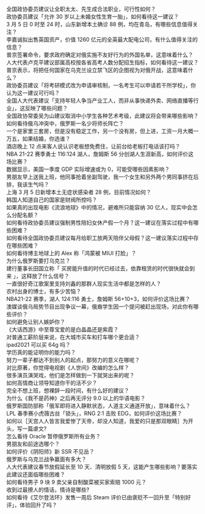 全国政协委员建议让全职太太、先生成合法职业，可行性如何？  
政协委员建议「允许 30 岁以上未婚女性生育一胎」，如何看待这一建议？  
3 月 5 日 0 时至 24 时，山东新增本土确诊 88 例，均在青岛，有哪些信息值得关注？  
李嘉诚拟出售英国资产，价值 1260 亿元的全英最大配电公司，有什么值得关注的信息？  
普京签署命令，要求政府确定对俄实施不友好行为的外国名单，这意味着什么？  
人大代表卢克平建议部属高校按各省高考人数分配招生指标，如何看待这一建议？  
普京表示，将把任何国家在乌克兰设立禁飞区的企图视为对俄开战，这意味着什么？  
政协委员建议「将考研模式改为申请审核制，一名考生可以申请若干所学校」，你认为这一建议可行吗？  
全国人大代表建议「支持年轻人争当产业工人，而非从事快递外卖、网络直播等行业」，这反映了哪些问题？  
全国政协常委吴为山建议取消中小学生各种艺术考级，此建议将会带来哪些影响？  
如何看待俄乌冲突中，俄罗斯一名少将师长阵亡？  
一个是家里三套房，但是没有稳定工作，另一个没有房，但上进，工资一月大概一万五，如果结婚，你选谁？  
酒店晚上 12 点来客人说认识老板想免费住，让前台给老板打电话该打吗？  
NBA 21-22 赛季勇士 116:124 湖人，詹姆斯 56 分创湖人生涯新高，如何评价这场比赛？  
数据显示，美国一季度 GDP 实际增速或为 0，可能受哪些因素影响？  
男朋友早上送我上班，他同事抢着坐副驾驶，我一个女生和另外两个男同事挤在后排，我该生气吗？  
上海 3 月 5 日新增本土无症状感染者 28 例，目前情况如何？  
韩国人知道自己的国家是财阀所控吗？  
如果真的出现电影《流浪地球》中的情况，避难所只能容纳 30 亿人，现实中会怎么分配名额？  
如何看待政协委员建议强制男性陪妇女休产假一个月？这一建议在落实过程中有哪些困难？  
如何看待全国政协委员建议每月给职工放两天陪伴父母假？这一建议落实过程中存在哪些困难？  
如何看待博主地球上的 Alex 称「鸿蒙被 MIUI 打脸」？  
为什么俄罗斯要打乌克兰？  
建行董事长田国立称「 买房能升值的时代已经过去，依靠租赁的时代很快就会到来 」，这释放了什么信号？  
一直很好奇江歌案里支持刘鑫的那群人现实生活中都是怎样的人？  
农村出身的博士，有多少苦恼？  
NBA21-22 赛季，湖人 124:116 勇士，詹姆斯 56+10+3，如何评价这场比赛？  
澳媒谈俄乌局势节目出现争议一幕，俄裔学生因一个提问被赶出现场，对此你有哪些评价？  
如何避免让别人嫉妒你？  
《大话西游》中至尊宝爱的是白晶晶还是紫霞？  
对普通工薪阶层来说，在大城市买车和打车哪个更合适？  
ipad2021 可以买 64g 吗？  
学历真的能证明你的能力吗？  
努力一辈子都达不到别人的起点，那努力的意义在哪呢？  
对比原著，你觉得电视剧《人世间》改编的怎么样？  
很多演员演哭戏，他们是怎样做到一下就哭出来的呢？  
如何高情商让领导知道你干的活不少？  
完全不想上班，想裸辞一段时间，有什么好的建议？  
为什么《我不是药神》之后再无评分 9.0 以上的华语电影？  
俄罗斯国防部称「俄军即将进入静默状态，人道主义通道开放」，意味着什么？  
LPL 春季赛小虎薇古丝「锁头」，RNG 2:1 击败 EDG，如何评价这场比赛？  
如何以［天宫人人皆言我爱惨了天帝，却没人知道，我爱的只是那双眼睛］为开头，写一篇虐文?  
怎么看待 Oracle 暂停俄罗斯所有业务？  
男朋友和前途选哪个？  
如何评价《阴阳师》新 SSR 不见岳？  
俄罗斯与乌克兰战争赢面有多大？  
人大代表建议春节放假延长至 10 天、清明放假 5 天，这能产生哪些影响？要落实此建议还面临哪些困难？  
如何看待男子 9 块 9 卖父亲自制酸菜被买家索赔 1000 元？  
收到过最撩人的情话，情诗是哪些?  
如何看待《艾尔登法环》发售一周后 Steam 评价已由褒贬不一回升至「特别好评」，体验回升了吗？  
